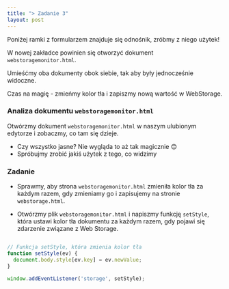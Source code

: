 ```yaml
---
title: "> Zadanie 3"
layout: post
---
```


Poniżej ramki z formularzem znajduje się odnośnik, zróbmy z niego użytek!

W nowej zakładce powinien się otworzyć dokument `webstoragemonitor.html`.

Umieśćmy oba dokumenty obok siebie, tak aby były jednocześnie widoczne.

Czas na magię - zmieńmy kolor tła i zapiszmy nową wartość w WebStorage.

### Analiza dokumentu `webstoragemonitor.html`

Otwórzmy dokument `webstoragemonitor.html` w naszym ulubionym edytorze i zobaczmy, co tam się dzieje.

- Czy wszystko jasne? Nie wygląda to aż tak magicznie 😊
- Spróbujmy zrobić jakiś użytek z tego, co widzimy

### Zadanie

- Sprawmy, aby strona `webstoragemonitor.html` zmieniła kolor tła za każdym razem, gdy zmieniamy go i zapisujemy na stronie `webstorage.html`.

- Otwórzmy plik `webstoragemonitor.html` i napiszmy funkcję `setStyle`, która ustawi kolor tła dokumentu za każdym razem, gdy pojawi się zdarzenie związane z Web Storage.

```javascript

// Funkcja setStyle, która zmienia kolor tła
function setStyle(ev) {
  document.body.style[ev.key] = ev.newValue;
}

window.addEventListener('storage', setStyle);
```


